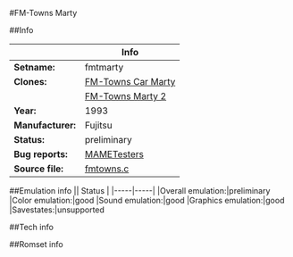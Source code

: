 #FM-Towns Marty

##Info

||Info|
|-----|-----|
|**Setname:**|fmtmarty
|**Clones:**|[FM-Towns Car Marty](carmarty.md)
||[FM-Towns Marty 2](fmtmarty2.md)
|**Year:**|1993
|**Manufacturer:**|Fujitsu
|**Status:**|preliminary
|**Bug reports:**|[MAMETesters](http://mametesters.org/view_all_set.php?type=1&temporary=y&search=fmtowns.c)
|**Source file:**|[fmtowns.c](https://github.com/mamedev/mame/blob/master/src/mess/drivers/fmtowns.c)

##Emulation info
|| Status |
|-----|-----|
|Overall emulation:|preliminary
|Color emulation:|good
|Sound emulation:|good
|Graphics emulation:|good
|Savestates:|unsupported

##Tech info

##Romset info

<!--- START OF EDITED COMMENT DO NOT TOUCH TEXT ABOVE-->

